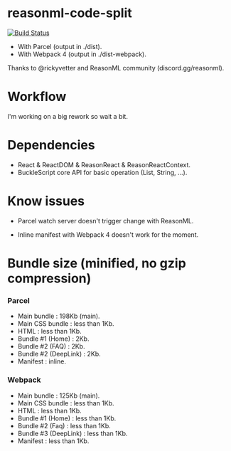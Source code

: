 # reasonml-code-split 

[![Build Status](https://travis-ci.org/kMeillet/reasonml-code-split.svg?branch=master)](https://travis-ci.org/kMeillet/reasonml-code-split)

- With Parcel (output in ./dist).
- With Webpack 4 (output in ./dist-webpack).

Thanks to @rickyvetter and ReasonML community (discord.gg/reasonml).

# Workflow

I'm working on a big rework so wait a bit.

# Dependencies

- React & ReactDOM & ReasonReact & ReasonReactContext.
- BuckleScript core API for basic operation (List, String, ...).

# Know issues

- Parcel watch server doesn't trigger change with ReasonML.

- Inline manifest with Webpack 4 doesn't work for the moment.

# Bundle size (minified, no gzip compression)

### Parcel

- Main bundle : 198Kb (main).
- Main CSS bundle : less than 1Kb.
- HTML : less than 1Kb.
- Bundle #1 (Home) : 2Kb.
- Bundle #2 (FAQ) : 2Kb.
- Bundle #2 (DeepLink) : 2Kb.
- Manifest : inline.

### Webpack

- Main bundle : 125Kb (main).
- Main CSS bundle : less than 1Kb.
- HTML : less than 1Kb.
- Bundle #1 (Home) : less than 1Kb.
- Bundle #2 (Faq) : less than 1Kb.
- Bundle #3 (DeepLink) : less than 1Kb.
- Manifest : less than 1Kb.
